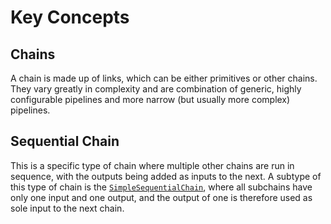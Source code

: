 # Key Concepts

## Chains
A chain is made up of links, which can be either primitives or other chains. 
They vary greatly in complexity and are combination of generic, highly configurable pipelines and more narrow (but usually more complex) pipelines.

## Sequential Chain
This is a specific type of chain where multiple other chains are run in sequence, with the outputs being added as inputs
to the next. A subtype of this type of chain is the [`SimpleSequentialChain`](https://langchain.readthedocs.io/en/latest/modules/chains/generic/sequential_chains.html#simplesequentialchain), where all subchains have only one input and one output,
and the output of one is therefore used as sole input to the next chain.

